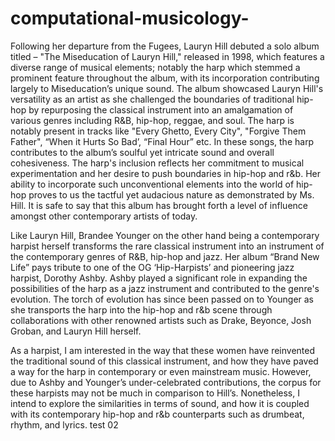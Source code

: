 # computational-musicology-

Following her departure from the Fugees, Lauryn Hill debuted a solo album titled – "The Miseducation of Lauryn Hill," released in 1998, which features a diverse range of musical elements; notably the harp which stemmed a prominent feature throughout the album, with its incorporation contributing largely to Miseducation’s unique sound. The album showcased Lauryn Hill's versatility as an artist as she challenged the boundaries of traditional hip-hop by repurposing the classical instrument into an amalgamation of various genres including R&B, hip-hop, reggae, and soul. The harp is notably present in tracks like "Every Ghetto, Every City", "Forgive Them Father", “When it Hurts So Bad’, “Final Hour” etc. In these songs, the harp contributes to the album’s soulful yet intricate sound and overall cohesiveness. The harp's inclusion reflects her commitment to musical experimentation and her desire to push boundaries in hip-hop and r&b. Her ability to incorporate such unconventional elements into the world of hip-hop proves to us the tactful yet audacious nature as demonstrated by Ms. Hill. It is safe to say that this album has brought forth a level of influence amongst other contemporary artists of today. 

Like Lauryn Hill, Brandee Younger on the other hand being a contemporary harpist herself transforms the rare classical instrument into an instrument of the contemporary genres of R&B, hip-hop and jazz. Her album “Brand New Life” pays tribute to one of the OG ‘Hip-Harpists’ and pioneering jazz harpist, Dorothy Ashby. Ashby played a significant role in expanding the possibilities of the harp as a jazz instrument and contributed to the genre's evolution. The torch of evolution has since been passed on to Younger as she transports the harp into the hip-hop and r&b scene through collaborations with other renowned artists such as Drake, Beyonce, Josh Groban, and Lauryn Hill herself. 

As a harpist, I am interested in the way that these women have reinvented the traditional sound of this classical instrument, and how they have paved a way for the harp in contemporary or even mainstream music. However, due to Ashby and Younger’s under-celebrated contributions, the corpus for these harpists may not be much in comparison to Hill’s. Nonetheless, I intend to explore the similarities in terms of sound, and how it is coupled with its contemporary hip-hop and r&b counterparts such as drumbeat, rhythm, and lyrics. test 02
